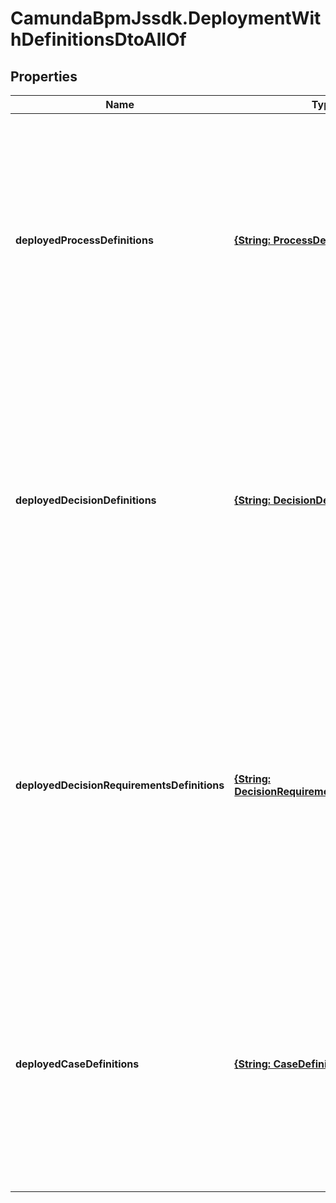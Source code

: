 # CamundaBpmJssdk.DeploymentWithDefinitionsDtoAllOf

## Properties

Name | Type | Description | Notes
------------ | ------------- | ------------- | -------------
**deployedProcessDefinitions** | [**{String: ProcessDefinitionDto}**](ProcessDefinitionDto.md) | A JSON Object containing a property for each of the process definitions, which are successfully deployed with that deployment. The key is the process definition id, the value is a JSON Object corresponding to the process definition. | [optional] 
**deployedDecisionDefinitions** | [**{String: DecisionDefinitionDto}**](DecisionDefinitionDto.md) | A JSON Object containing a property for each of the decision definitions, which are successfully deployed with that deployment. The key is the decision definition id, the value is a JSON Object corresponding to the decision definition. | [optional] 
**deployedDecisionRequirementsDefinitions** | [**{String: DecisionRequirementsDefinitionDto}**](DecisionRequirementsDefinitionDto.md) | A JSON Object containing a property for each of the decision requirements definitions, which are successfully deployed with that deployment. The key is the decision requirements definition id, the value is a JSON Object corresponding to the decision requirements definition. | [optional] 
**deployedCaseDefinitions** | [**{String: CaseDefinitionDto}**](CaseDefinitionDto.md) | A JSON Object containing a property for each of the case definitions, which are successfully deployed with that deployment. The key is the case definition id, the value is a JSON Object corresponding to the case definition. | [optional] 


